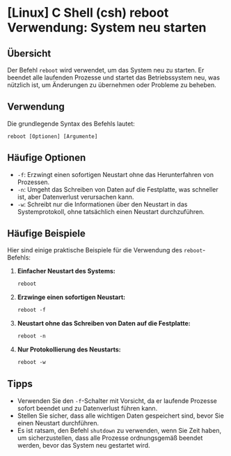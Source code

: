 # [Linux] C Shell (csh) reboot Verwendung: System neu starten

## Übersicht
Der Befehl `reboot` wird verwendet, um das System neu zu starten. Er beendet alle laufenden Prozesse und startet das Betriebssystem neu, was nützlich ist, um Änderungen zu übernehmen oder Probleme zu beheben.

## Verwendung
Die grundlegende Syntax des Befehls lautet:

```
reboot [Optionen] [Argumente]
```

## Häufige Optionen
- `-f`: Erzwingt einen sofortigen Neustart ohne das Herunterfahren von Prozessen.
- `-n`: Umgeht das Schreiben von Daten auf die Festplatte, was schneller ist, aber Datenverlust verursachen kann.
- `-w`: Schreibt nur die Informationen über den Neustart in das Systemprotokoll, ohne tatsächlich einen Neustart durchzuführen.

## Häufige Beispiele
Hier sind einige praktische Beispiele für die Verwendung des `reboot`-Befehls:

1. **Einfacher Neustart des Systems:**
   ```csh
   reboot
   ```

2. **Erzwinge einen sofortigen Neustart:**
   ```csh
   reboot -f
   ```

3. **Neustart ohne das Schreiben von Daten auf die Festplatte:**
   ```csh
   reboot -n
   ```

4. **Nur Protokollierung des Neustarts:**
   ```csh
   reboot -w
   ```

## Tipps
- Verwenden Sie den `-f`-Schalter mit Vorsicht, da er laufende Prozesse sofort beendet und zu Datenverlust führen kann.
- Stellen Sie sicher, dass alle wichtigen Daten gespeichert sind, bevor Sie einen Neustart durchführen.
- Es ist ratsam, den Befehl `shutdown` zu verwenden, wenn Sie Zeit haben, um sicherzustellen, dass alle Prozesse ordnungsgemäß beendet werden, bevor das System neu gestartet wird.